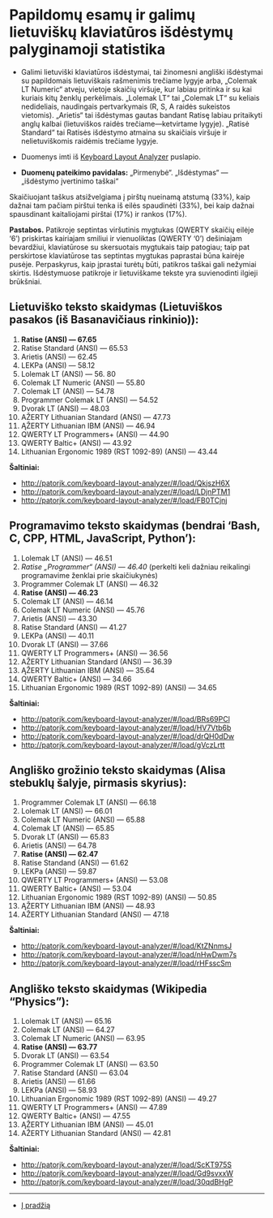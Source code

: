 
# Papildomų esamų ir galimų lietuviškų klaviatūros išdėstymų palyginamoji statistika

+ Galimi lietuviški klaviatūros išdėstymai, tai žinomesni angliški išdėstymai su papildomais lietuviškais rašmenimis trečiame lygyje arba, „Colemak LT Numeric“ atveju, vietoje skaičių viršuje, kur labiau pritinka ir su kai kuriais kitų ženklų perkėlimais. „Lolemak LT“ tai „Colemak LT“ su keliais nedideliais, naudingais pertvarkymais (R, S, A raidės sukeistos vietomis). „Arietis“ tai išdėstymas gautas bandant Ratisę labiau pritaikyti anglų kalbai (lietuviškos raidės trečiame—ketvirtame lygyje). „Ratisė Standard“ tai Ratisės išdėstymo atmaina su skaičiais viršuje ir nelietuviškomis raidėmis trečiame lygyje.

+ Duomenys imti iš [Keyboard Layout Analyzer](http://patorjk.com/keyboard-layout-analyzer/#/main) puslapio.

+ __Duomenų pateikimo pavidalas:__ „Pirmenybė“. „Išdėstymas“ — „išdėstymo įvertinimo taškai“

Skaičiuojant taškus atsižvelgiama į pirštų nueinamą atstumą (33%), kaip dažnai tam pačiam pirštui tenka iš eilės spaudinėti (33%), bei kaip dažnai spausdinant kaitaliojami pirštai (17%) ir rankos (17%).

__Pastabos.__ Patikroje septintas viršutinis mygtukas (QWERTY skaičių eilėje ‘6’) priskirtas kairiajam smiliui ir vienuoliktas (QWERTY ‘0’) dešiniajam bevardžiui, klaviatūrose su skersuotais mygtukais taip patogiau; taip pat perskirtose klaviatūrose tas septintas mygtukas paprastai būna kairėje pusėje. Perpaskyrus, kaip įprastai turėtų būti, patikros taškai gali nežymiai skirtis. Išdėstymuose patikroje ir lietuviškame tekste yra suvienodinti ilgieji brūkšniai.

## Lietuviško teksto skaidymas (Lietuviškos pasakos (iš Basanavičiaus rinkinio)):

1. __Ratise (ANSI) — 67.65__
2. Ratise Standard (ANSI) — 65.53
3. Arietis (ANSI) — 62.45
4. LEKPa (ANSI) — 58.12
5. Lolemak LT (ANSI) — 56. 80
6. Colemak LT Numeric (ANSI) — 55.80
7. Colemak LT (ANSI) — 54.78
8. Programmer Colemak LT (ANSI) — 54.52
9. Dvorak LT (ANSI) — 48.03
10. AŽERTY Lithuanian Standard (ANSI) — 47.73
11. ĄŽERTY Lithuanian IBM (ANSI) — 46.94
12. QWERTY LT Programmers+ (ANSI) — 44.90
13. QWERTY Baltic+ (ANSI) — 43.92
14. Lithuanian Ergonomic 1989 (RST 1092-89) (ANSI) — 43.44

__Šaltiniai:__

+ http://patorjk.com/keyboard-layout-analyzer/#/load/QkjszH6X
+ http://patorjk.com/keyboard-layout-analyzer/#/load/LDjnPTM1
+ http://patorjk.com/keyboard-layout-analyzer/#/load/FB0TCjnj

## Programavimo teksto skaidymas (bendrai ‘Bash, C, CPP, HTML, JavaScript, Python’):

1. Lolemak LT (ANSI) — 46.51
2. _Ratise „Programmer“ (ANSI) — 46.40_ (perkelti keli dažniau reikalingi programavime ženklai prie skaičiukynės)
3. Programmer Colemak LT (ANSI) — 46.32
4. __Ratise (ANSI) — 46.23__
5. Colemak LT (ANSI) — 46.14
6. Colemak LT Numeric (ANSI) — 45.76
7. Arietis (ANSI) — 43.30
8. Ratise Standard (ANSI) — 41.27
9. LEKPa (ANSI) — 40.11
10. Dvorak LT (ANSI) — 37.66
11. QWERTY LT Programmers+ (ANSI) — 36.56
12. AŽERTY Lithuanian Standard (ANSI) — 36.39
13. ĄŽERTY Lithuanian IBM (ANSI) — 35.64
14. QWERTY Baltic+ (ANSI) — 34.66
15. Lithuanian Ergonomic 1989 (RST 1092-89) (ANSI) — 34.65

__Šaltiniai:__

+ http://patorjk.com/keyboard-layout-analyzer/#/load/BRs69PCl
+ http://patorjk.com/keyboard-layout-analyzer/#/load/HV7Vtb6b
+ http://patorjk.com/keyboard-layout-analyzer/#/load/drQH0dDw
+ http://patorjk.com/keyboard-layout-analyzer/#/load/gVczLrtt

## Angliško grožinio teksto skaidymas (Alisa stebuklų šalyje, pirmasis skyrius):

1. Programmer Colemak LT (ANSI) — 66.18
2. Lolemak LT (ANSI) — 66.01
3. Colemak LT Numeric (ANSI) — 65.88
4. Colemak LT (ANSI) — 65.85
5. Dvorak LT (ANSI) — 65.83
6. Arietis (ANSI) — 64.78
7. __Ratise (ANSI) — 62.47__
8. Ratise Standand (ANSI) — 61.62
9. LEKPa (ANSI) — 59.87
10. QWERTY LT Programmers+ (ANSI) — 53.08
11. QWERTY Baltic+ (ANSI) — 53.04
12. Lithuanian Ergonomic 1989 (RST 1092-89) (ANSI) — 50.85
13. ĄŽERTY Lithuanian IBM (ANSI) — 48.93
14. AŽERTY Lithuanian Standard (ANSI) — 47.18

__Šaltiniai:__

+ http://patorjk.com/keyboard-layout-analyzer/#/load/KtZNnmsJ
+ http://patorjk.com/keyboard-layout-analyzer/#/load/nHwDwm7s
+ http://patorjk.com/keyboard-layout-analyzer/#/load/rHFsscSm

## Angliško teksto skaidymas (Wikipedia “Physics”):

1. Lolemak LT (ANSI) — 65.16
2. Colemak LT (ANSI) — 64.27
3. Colemak LT Numeric (ANSI) — 63.95
4. __Ratise (ANSI) — 63.77__
5. Dvorak LT (ANSI) — 63.54
6. Programmer Colemak LT (ANSI) — 63.50
7. Ratise Standard (ANSI) — 63.04
8. Arietis (ANSI) — 61.66
9. LEKPa (ANSI) — 58.93
10. Lithuanian Ergonomic 1989 (RST 1092-89) (ANSI) — 49.27
11. QWERTY LT Programmers+ (ANSI) — 47.89
12. QWERTY Baltic+ (ANSI) — 47.55
13. ĄŽERTY Lithuanian IBM (ANSI) — 45.01
14. AŽERTY Lithuanian Standard (ANSI) — 42.81

__Šaltiniai:__

+ http://patorjk.com/keyboard-layout-analyzer/#/load/ScKT975S
+ http://patorjk.com/keyboard-layout-analyzer/#/load/Gd9svxxW
+ http://patorjk.com/keyboard-layout-analyzer/#/load/30qdBHgP

-----------------------------------------

+ [Į pradžią](../README.md)


